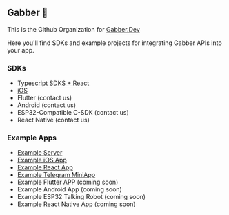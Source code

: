 ## Gabber 👋

This is the Github Organization for [Gabber.Dev](https://gabber.dev)

Here you'll find SDKs and example projects for integrating Gabber APIs into your app.

### SDKs

- [Typescript SDKS + React](https://github.com/gabber-dev/sdks-ts)
- [iOS](https://github.com/gabber-dev/sdk-swift)
- Flutter (contact us)
- Android (contact us)
- ESP32-Compatible C-SDK (contact us)
- React Native (contact us)

### Example Apps
- [Example Server](https://github.com/gabber-dev/example-server)
- [Example iOS App](https://github.com/gabber-dev/example-iOS)
- [Example React App](https://github.com/gabber-dev/example-react)
- [Example Telegram MiniApp](https://github.com/gabber-dev/example-telegram-miniapp)
- Example Flutter APP (coming soon)
- Example Android App (coming soon)
- Example ESP32 Talking Robot (coming soon)
- Example React Native App (coming soon)
